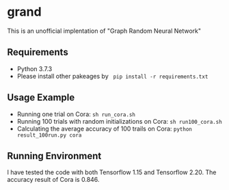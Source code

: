 # grand
This is an unofficial implentation of "Graph Random Neural Network"

## Requirements
* Python 3.7.3
* Please install other pakeages by 
``` pip install -r requirements.txt```

## Usage Example
* Running one trial on Cora:
```sh run_cora.sh ```
* Running 100 trials with random initializations on Cora:
```sh run100_cora.sh ```
* Calculating the average accuracy of 100 trails on Cora:
```python result_100run.py cora ```

## Running Environment 
I have tested the code with both Tensorflow 1.15 and Tensorflow 2.20.
The accuracy result of Cora is 0.846.
